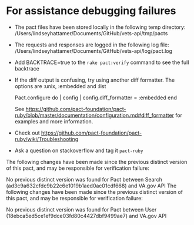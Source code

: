 # For assistance debugging failures

* The pact files have been stored locally in the following temp directory:
    /Users/lindseyhattamer/Documents/GitHub/vets-api/tmp/pacts

* The requests and responses are logged in the following log file:
    /Users/lindseyhattamer/Documents/GitHub/vets-api/log/pact.log

* Add BACKTRACE=true to the `rake pact:verify` command to see the full backtrace

* If the diff output is confusing, try using another diff formatter.
  The options are :unix, :embedded and :list

    Pact.configure do | config |
      config.diff_formatter = :embedded
    end

  See https://github.com/pact-foundation/pact-ruby/blob/master/documentation/configuration.md#diff_formatter for examples and more information.

* Check out https://github.com/pact-foundation/pact-ruby/wiki/Troubleshooting

* Ask a question on stackoverflow and tag it `pact-ruby`


The following changes have been made since the previous distinct version of this pact, and may be responsible for verification failure:

No previous distinct version was found for Pact between Search (ad3c9a632cfdc9b22c6e1019b1aed0ac01cdf668) and VA.gov API
The following changes have been made since the previous distinct version of this pact, and may be responsible for verification failure:

No previous distinct version was found for Pact between User (18ebca5ed5ce1ef9dce03fd80c4427dbf9499ae7) and VA.gov API